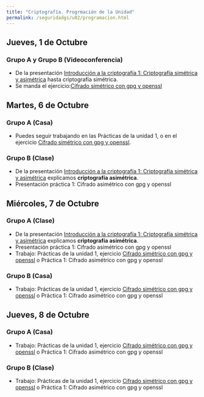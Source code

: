 ```yaml
---
title: "Criptografía. Progrmación de la Unidad"
permalink: /seguridadgs/u02/programacion.html
---
```


## Jueves, 1 de Octubre

### Grupo A  y Grupo B **(Videoconferencia)**

* De la presentación [Introducción a la criptografía 1: Criptografía simétrica y asimétrica](https://docs.google.com/presentation/d/e/2PACX-1vRBGbFkiTmBJgZe7YAnFhXzzTgHEDgw65-mnCcjv0_xtfRde_bqDylF7cHsQnj7DeQK9IxxYMWCUaPr/pub?start=false&loop=false&delayms=3000) hasta criptografía simétrica.
* Se manda el ejercicio:[Cifrado simétrico con gpg y openssl](gpg.html)

## Martes, 6 de Octubre

### Grupo A **(Casa)**

* Puedes seguir trabajando en las Prácticas de la unidad 1, o en el ejercicio [Cifrado simétrico con gpg y openssl](gpg.html).

### Grupo B **(Clase)**

* De la presentación [Introducción a la criptografía 1: Criptografía simétrica y asimétrica](https://docs.google.com/presentation/d/e/2PACX-1vRBGbFkiTmBJgZe7YAnFhXzzTgHEDgw65-mnCcjv0_xtfRde_bqDylF7cHsQnj7DeQK9IxxYMWCUaPr/pub?start=false&loop=false&delayms=3000) explicamos **criptografía asimétrica**.
* Presentación práctica 1: Cifrado asimétrico con gpg y openssl

## Miércoles, 7 de Octubre

### Grupo A **(Clase)**

* De la presentación [Introducción a la criptografía 1: Criptografía simétrica y asimétrica](https://docs.google.com/presentation/d/e/2PACX-1vRBGbFkiTmBJgZe7YAnFhXzzTgHEDgw65-mnCcjv0_xtfRde_bqDylF7cHsQnj7DeQK9IxxYMWCUaPr/pub?start=false&loop=false&delayms=3000) explicamos **criptografía asimétrica**.
* Presentación práctica 1: Cifrado asimétrico con gpg y openssl
* Trabajo: Prácticas de la unidad 1, ejercicio [Cifrado simétrico con gpg y openssl](gpg.html) o Práctica 1: Cifrado asimétrico con gpg y openssl

### Grupo B **(Casa)**

* Trabajo: Prácticas de la unidad 1, ejercicio [Cifrado simétrico con gpg y openssl](gpg.html) o Práctica 1: Cifrado asimétrico con gpg y openssl

## Jueves, 8 de Octubre

### Grupo A **(Casa)**

* Trabajo: Prácticas de la unidad 1, ejercicio [Cifrado simétrico con gpg y openssl](gpg.html) o Práctica 1: Cifrado asimétrico con gpg y openssl

### Grupo B **(Clase)**

* Trabajo: Prácticas de la unidad 1, ejercicio [Cifrado simétrico con gpg y openssl](gpg.html) o Práctica 1: Cifrado asimétrico con gpg y openssl
